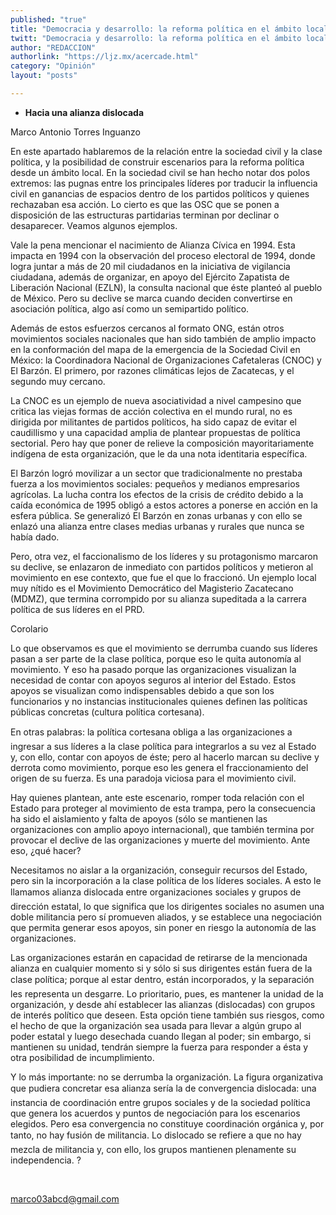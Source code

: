 ```yaml
---
published: "true"
title: "Democracia y desarrollo: la reforma política en el ámbito local"
twitt: "Democracia y desarrollo: la reforma política en el ámbito local"
author: "REDACCION"
authorlink: "https://ljz.mx/acercade.html"
category: "Opinión"
layout: "posts"

---
```


*   **Hacia una alianza dislocada**


  Marco Antonio Torres Inguanzo



  En este apartado hablaremos de la relación entre la sociedad civil y la clase política, y la posibilidad de construir escenarios para la reforma política desde un ámbito local. En la sociedad civil se han hecho notar dos polos extremos: las pugnas entre los principales líderes por traducir la influencia civil en ganancias de espacios dentro de los partidos políticos y quienes rechazaban esa acción. Lo cierto es que las OSC que se ponen a disposición de las estructuras partidarias terminan por declinar o desaparecer. Veamos algunos ejemplos.



  Vale la pena mencionar el nacimiento de Alianza Cívica en 1994. Esta impacta en 1994 con la observación del proceso electoral de 1994, donde logra juntar a más de 20 mil ciudadanos en la iniciativa de vigilancia ciudadana, además de organizar, en apoyo del Ejército Zapatista de Liberación Nacional (EZLN), la consulta nacional que éste planteó al pueblo de México. Pero su declive se marca cuando deciden convertirse en asociación política, algo así como un semipartido político.



  Además de estos esfuerzos cercanos al formato ONG, están otros movimientos sociales nacionales que han sido también de amplio impacto en la conformación del mapa de la emergencia de la Sociedad Civil en México: la Coordinadora Nacional de Organizaciones Cafetaleras (CNOC) y El Barzón. El primero, por razones climáticas lejos de Zacatecas, y el segundo muy cercano.



  La CNOC es un ejemplo de nueva asociatividad a nivel campesino que critica las viejas formas de acción colectiva en el mundo rural, no es dirigida por militantes de partidos políticos, ha sido capaz de evitar el caudillismo y una capacidad amplia de plantear propuestas de política sectorial. Pero hay que poner de relieve la composición mayoritariamente indígena de esta organización, que le da una nota identitaria específica.



  El Barzón logró movilizar a un sector que tradicionalmente no prestaba fuerza a los movimientos sociales: pequeños y medianos empresarios agrícolas. La lucha contra los efectos de la crisis de crédito debido a la caída económica de 1995 obligó a estos actores a ponerse en acción en la esfera pública. Se generalizó El Barzón en zonas urbanas y con ello se enlazó una alianza entre clases medias urbanas y rurales que nunca se había dado.



  Pero, otra vez, el faccionalismo de los líderes y su protagonismo marcaron su declive, se enlazaron de inmediato con partidos políticos y metieron al movimiento en ese contexto, que fue el que lo fraccionó. Un ejemplo local muy nítido es el Movimiento Democrático del Magisterio Zacatecano (MDMZ), que termina corrompido por su alianza supeditada a la carrera política de sus líderes en el PRD.



  Corolario



  Lo que observamos es que el movimiento se derrumba cuando sus líderes pasan a ser parte de la clase política, porque eso le quita autonomía al movimiento. Y eso ha pasado porque las organizaciones visualizan la necesidad de contar con apoyos seguros al interior del Estado. Estos apoyos se visualizan como indispensables debido a que son los funcionarios y no instancias institucionales quienes definen las políticas públicas concretas (cultura política cortesana).



  En otras palabras: la política cortesana obliga a las organizaciones a ingresar a sus líderes a la clase política para integrarlos a su vez al Estado y, con ello, contar con apoyos de éste; pero al hacerlo marcan su declive y derrota como movimiento, porque eso les genera el fraccionamiento del origen de su fuerza. Es una paradoja viciosa para el movimiento civil.



  Hay quienes plantean, ante este escenario, romper toda relación con el Estado para proteger al movimiento de esta trampa, pero la consecuencia ha sido el aislamiento y falta de apoyos (sólo se mantienen las organizaciones con amplio apoyo internacional), que también termina por provocar el declive de las organizaciones y muerte del movimiento. Ante eso, ¿qué hacer?



  Necesitamos no aislar a la organización, conseguir recursos del Estado, pero sin la incorporación a la clase política de los líderes sociales. A esto le llamamos alianza dislocada entre organizaciones sociales y grupos de dirección estatal, lo que significa que los dirigentes sociales no asumen una doble militancia pero sí promueven aliados, y se establece una negociación que permita generar esos apoyos, sin poner en riesgo la autonomía de las organizaciones.



  Las organizaciones estarán en capacidad de retirarse de la mencionada alianza en cualquier momento si y sólo si sus dirigentes están fuera de la clase política; porque al estar dentro, están incorporados, y la separación les representa un desgarre. Lo prioritario, pues, es mantener la unidad de la organización, y desde ahí establecer las alianzas (dislocadas) con grupos de interés político que deseen. Esta opción tiene también sus riesgos, como el hecho de que la organización sea usada para llevar a algún grupo al poder estatal y luego desechada cuando llegan al poder; sin embargo, si mantienen su unidad, tendrán siempre la fuerza para responder a ésta y otra posibilidad de incumplimiento.



  Y lo más importante: no se derrumba la organización. La figura organizativa que pudiera concretar esa alianza sería la de convergencia dislocada: una instancia de coordinación entre grupos sociales y de la sociedad política que genera los acuerdos y puntos de negociación para los escenarios elegidos. Pero esa convergencia no constituye coordinación orgánica y, por tanto, no hay fusión de militancia. Lo dislocado se refiere a que no hay mezcla de militancia y, con ello, los grupos mantienen plenamente su independencia. ?



   



  marco03abcd@gmail.com

